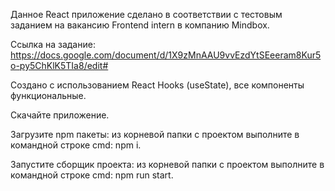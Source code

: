 Данное React приложение сделано в соответствии с тестовым заданием 
на вакансию Frontend intern в компанию Mindbox.

Ссылка на задание: https://docs.google.com/document/d/1X9zMnAAU9vvEzdYtSEeeram8Kur5o-py5ChKlK5TIa8/edit#

Создано с использованием  React Hooks (useState), все компоненты функциональные.

Скачайте приложение.

Загрузите npm пакеты: из корневой папки с проектом выполните в командной строке cmd: npm i.

Запустите сборщик проекта: из корневой папки с проектом выполните в командной строке cmd: npm run start.
